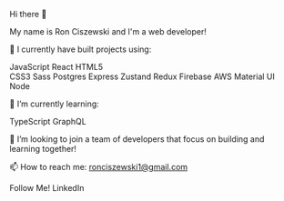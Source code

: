 Hi there 👋

My name is Ron Ciszewski and I'm a web developer!

🔭 I currently have built projects using:

JavaScript
React
HTML5  
CSS3
Sass
Postgres 
Express
Zustand
Redux
Firebase
AWS
Material UI
Node

🌱 I’m currently learning:

TypeScript
GraphQL

👯 I’m looking to join a team of developers that focus on building and learning together!

📫 How to reach me: ronciszewski1@gmail.com

Follow Me!
LinkedIn
